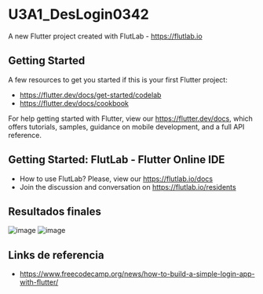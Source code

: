 # U3A1_DesLogin0342

A new Flutter project created with FlutLab - https://flutlab.io

## Getting Started

A few resources to get you started if this is your first Flutter project:

- https://flutter.dev/docs/get-started/codelab
- https://flutter.dev/docs/cookbook

For help getting started with Flutter, view our
https://flutter.dev/docs, which offers tutorials,
samples, guidance on mobile development, and a full API reference.

## Getting Started: FlutLab - Flutter Online IDE

- How to use FlutLab? Please, view our https://flutlab.io/docs
- Join the discussion and conversation on https://flutlab.io/residents

## Resultados finales
![image](https://github.com/CobosTrevinoMartinGabriel/U3A1DesLog0342/assets/143775254/18b90f65-9530-49ff-8a77-6c18a1761d22)
![image](https://github.com/CobosTrevinoMartinGabriel/U3A1DesLog0342/assets/143775254/8f8cfce4-ef35-40d0-8bd6-6b7f2ea1fa4e)

## Links de referencia
- https://www.freecodecamp.org/news/how-to-build-a-simple-login-app-with-flutter/
